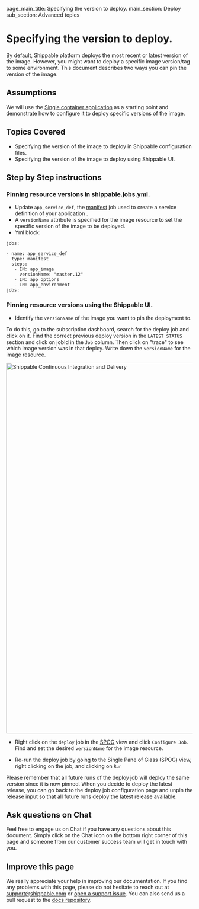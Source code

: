 page_main_title: Specifying the version to deploy.
main_section: Deploy
sub_section: Advanced topics

# Specifying the version to deploy.

By default, Shippable platform deploys the most recent or latest version of the image. However, you might want to deploy a specific image version/tag to some environment. This document describes two ways you can pin the version of the image.

## Assumptions

We will use the [Single container application](/deploy/cd_of_single_container_applications_to_orchestration_platforms) as a starting point and demonstrate how to configure it to deploy specific versions of the image.

## Topics Covered

* Specifying the version of the image to deploy in Shippable configuration files.
* Specifying the version of the image to deploy using Shippable UI.

## Step by Step instructions

### Pinning resource versions in shippable.jobs.yml.

* Update `app_service_def`, the [manifest](/platform/workflow/job/manifest) job used to create a service definition of your application .
* A `versionName` attribute is specified for the image resource to set the specific version of the image to be deployed.
* Yml block:


```
jobs:

- name: app_service_def
  type: manifest
  steps:
   - IN: app_image
     versionName: "master.12"
   - IN: app_options
   - IN: app_environment
jobs:
```

### Pinning resource versions using the Shippable UI.

* Identify the `versionName` of the image you want to pin the deployment to.

To do this, go to the subscription dashboard, search for the deploy job and click on it. Find the correct previous deploy version in the `LATEST STATUS` section and click on jobId in the `Job` column. Then click on "trace" to see which image version was in that deploy.  Write down the `versionName` for the image resource.

<img src="/images/deploy/rollbackDeployTrace.png" alt="Shippable Continuous Integration and Delivery" style="width:1000px;vertical-align: middle;display: block;margin-left: auto;margin-right: auto;"/>

* Right click on the `deploy` job in the [SPOG](/platform/visibility/single-pane-of-glass-spog/) view and click `Configure Job`. Find and set the desired `versionName` for the image resource.

* Re-run the deploy job by going to the Single Pane of Glass (SPOG) view, right clicking on the job, and clicking on `Run`

Please remember that all future runs of the deploy job will deploy the same version since it is now pinned. When you decide to deploy the latest release, you can go back to the deploy job configuration page and unpin the release input so that all future runs deploy the latest release available.

## Ask questions on Chat

Feel free to engage us on Chat if you have any questions about this document. Simply click on the Chat icon on the bottom right corner of this page and someone from our customer success team will get in touch with you.

## Improve this page

We really appreciate your help in improving our documentation. If you find any problems with this page, please do not hesitate to reach out at [support@shippable.com](mailto:support@shippable.com) or [open a support issue](https://www.github.com/Shippable/support/issues). You can also send us a pull request to the [docs repository](https://www.github.com/Shippable/docs).
